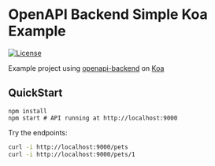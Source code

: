 # OpenAPI Backend Simple Koa Example
[![License](http://img.shields.io/:license-mit-blue.svg)](http://anttiviljami.mit-license.org)

Example project using [openapi-backend](backend) on [Koa](https://koajs.com/)

## QuickStart

```
npm install
npm start # API running at http://localhost:9000
```

Try the endpoints:

```bash
curl -i http://localhost:9000/pets
curl -i http://localhost:9000/pets/1
```

